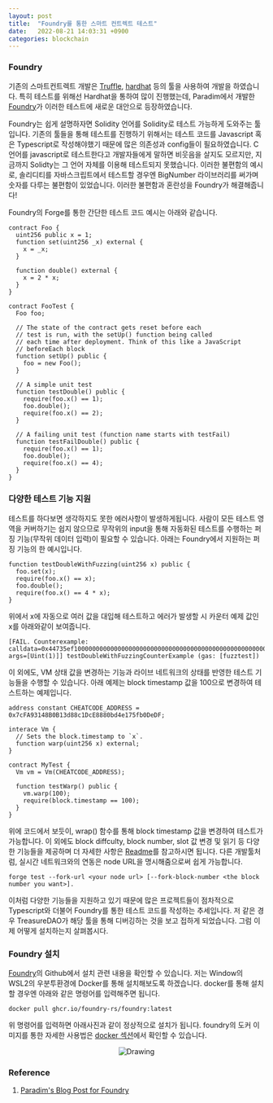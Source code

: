 ```yaml
---
layout: post
title:  "Foundry를 통한 스마트 컨트렉트 테스트"
date:   2022-08-21 14:03:31 +0900
categories: blockchain
---
```


### Foundry
기존의 스마트컨트렉트 개발은 [Truffle], [hardhat] 등의 툴을 사용하여 개발을 하였습니다. 특히 테스트를 위해선 Hardhat을 통하여 많이 진행했는데, Paradim에서 개발한 [Foundry]가 이러한 테스트에 새로운 대안으로 등장하였습니다.


Foundry는 쉽게 설명하자면 Solidity 언어를 Solidity로 테스트 가능하게 도와주는 툴입니다. 기존의 툴들을 통해 테스트를 진행하기 위해서는 테스트 코드를  Javascript 혹은 Typescript로 작성해야했기 때문에 많은 의존성과 config들이 필요하였습니다. C언어를 javascript로 테스트한다고 개발자들에게 말하면 비웃음을 살지도 모르지만, 지금까지 Solidty는 그 언어 자체를 이용해 테스트되지 못했습니다. 이러한 불편함의 예시로, 솔리디티를 자바스크립트에서 테스트할 경우엔 BigNumber 라이브러리를 써가며 숫자를 다루는 불편함이 있었습니다. 이러한 불편함과 혼란성을 Foundry가 해결해줍니다!   

Foundry의 Forge를 통한 간단한 테스트 코드 예시는 아래와 같습니다.

```solidity
contract Foo {
  uint256 public x = 1;
  function set(uint256 _x) external {
    x = _x;
  }

  function double() external {
    x = 2 * x;
  }
}

contract FooTest {
  Foo foo;

  // The state of the contract gets reset before each
  // test is run, with the setUp() function being called
  // each time after deployment. Think of this like a JavaScript
  // beforeEach block
  function setUp() public {
    foo = new Foo();
  }

  // A simple unit test
  function testDouble() public {
    require(foo.x() == 1);
    foo.double();
    require(foo.x() == 2);
  }

  // A failing unit test (function name starts with testFail)
  function testFailDouble() public {
    require(foo.x() == 1);
    foo.double();
    require(foo.x() == 4);
  }
}
```

### 다양한 테스트 기능 지원
테스트를 하다보면 생각하지도 못한 에러사항이 발생하게됩니다. 사람이 모든 테스트 영역을 커버하기는 쉽지 않으므로 무작위의 input을 통해 자동화된 테스트를 수행하는 퍼징 기능(무작위 데이터 입력)이 필요할 수 있습니다. 아래는 Foundry에서 지원하는 퍼징 기능의 한 예시입니다.

```solidity
function testDoubleWithFuzzing(uint256 x) public {
  foo.set(x);
  require(foo.x() == x);
  foo.double();
  require(foo.x() == 4 * x);
}
```

위에서 x에 자동으로 여러 값을 대입해 테스트하고 에러가 발생할 시 카운터 예제 값인 x를 아래와같이 보여줍니다.

```
[FAIL. Counterexample: calldata=0x44735ef10000000000000000000000000000000000000000000000000000000000000001, args=[Uint(1)]] testDoubleWithFuzzingCounterExample (gas: [fuzztest])
```

이 외에도, VM 상태 값을 변경하는 기능과 라이브 네트워크의 상태를 반영한 테스트 기능들을 수행할 수 있습니다. 아래 예제는 block timestamp 값을 100으로 변경하여 테스트하는 예제입니다.

```solidity
address constant CHEATCODE_ADDRESS = 0x7cFA93148B0B13d88c1DcE8880bd4e175fb0DeDF;

interace Vm {
  // Sets the block.timestamp to `x`.
  function warp(uint256 x) external;
}

contract MyTest {
  Vm vm = Vm(CHEATCODE_ADDRESS);

  function testWarp() public {
    vm.warp(100);
    require(block.timestamp == 100);
  }
}
```
위에 코드에서 보듯이, wrap() 함수를 통해 block timestamp 값을 변경하여 테스트가 가능합니다. 이 외에도 block diffculty, block number, slot 값 변경 및 읽기 등 다양한 기능들을 제공하며 더 자세한 사항은 [Readme]를 참고하시면 됩니다. 다른 개발툴처럼, 실시간 네트워크와의 연동은 node URL을 명시해줌으로써 쉽게 가능합니다.  

```
forge test --fork-url <your node url> [--fork-block-number <the block number you want>].
```

이처럼 다양한 기능들을 지원하고 있기 때문에 많은 프로젝트들이 점차적으로 Typescript와 더불어 Foundry를 통한 테스트 코드를 작성하는 추세입니다. 저 같은 경우 TreasureDAO가 해당 툴을 통해 디버깅하는 것을 보고 접하게 되었습니다. 그럼 이제 어떻게 설치하는지 살펴봅시다.

### Foundry 설치
[Foundry]의 Github에서 설치 관련 내용을 확인할 수 있습니다. 저는 Window의 WSL2의 우분투환경에 Docker를 통해 설치해보도록 하겠습니다. docker를 통해 설치할 경우엔 아래와 같은 명령어를 입력해주면 됩니다.

```
docker pull ghcr.io/foundry-rs/foundry:latest
```   
위 명령어를 입력하면 아래사진과 같이 정상적으로 설치가 됩니다. foundry의 도커 이미지를 통한 자세한 사용법은 [docker 섹션]에서 확인할 수 있습니다.

<p style="text-align: center;">
	<img src="{{ site.url }}/assets/images/foundry/docker_foundry_install.png" alt="Drawing" style="max-width: 80%; height: auto;"/>
</p>



### Reference
1. [Paradim's Blog Post for Foundry]

[Paradim's Blog post for Foundry]: https://www.paradigm.xyz/2021/12/introducing-the-foundry-ethereum-development-toolbox
[Introduce]: https://www.paradigm.xyz/2021/12/introducing-the-foundry-ethereum-development-toolbox
[Foundry]: https://github.com/foundry-rs/foundry
[Hardhat]: https://hardhat.org/
[Truffle]: https://trufflesuite.com/
[Docker 섹션]: https://book.getfoundry.sh/tutorials/foundry-docker
[Readme]: https://github.com/foundry-rs/foundry/tree/master/forge#cheat-codes
